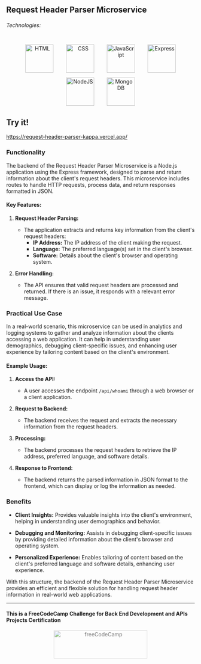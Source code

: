## Request Header Parser Microservice

###### Technologies:
<p align="center">
   <img src="https://img.icons8.com/color/75/000000/html-5.png" width="75" height="75" alt="HTML" style="margin: 10px 15px 0 15px;" />
   <img src="https://img.icons8.com/color/75/000000/css3.png" width="75" height="75" alt="CSS" style="margin: 10px 15px 0 15px;" />
   <img src="https://raw.githubusercontent.com/danielcranney/readme-generator/main/public/icons/skills/javascript-colored.svg" width="75" height="75" alt="JavaScript" style="margin: 10px 15px 0 15px;" />
   <img src="https://raw.githubusercontent.com/danielcranney/readme-generator/main/public/icons/skills/express-colored.svg" width="75" height="75" alt="Express" style="margin: 10px 15px 0 15px;" />
   <img src="https://raw.githubusercontent.com/danielcranney/readme-generator/main/public/icons/skills/nodejs-colored.svg" width="75" height="75" alt="NodeJS" style="margin: 10px 15px 0 15px;" />
   <img src="https://raw.githubusercontent.com/danielcranney/readme-generator/main/public/icons/skills/mongodb-colored.svg" width="75" height="75" alt="MongoDB" style="margin: 10px 15px 0 15px;" />  
</p>

## Try it!
https://request-header-parser-kappa.vercel.app/

### Functionality

The backend of the Request Header Parser Microservice is a Node.js application using the Express framework, designed to parse and return information about the client's request headers. This microservice includes routes to handle HTTP requests, process data, and return responses formatted in JSON.

#### Key Features:
1. **Request Header Parsing:**
   - The application extracts and returns key information from the client's request headers:
     - **IP Address:** The IP address of the client making the request.
     - **Language:** The preferred language(s) set in the client's browser.
     - **Software:** Details about the client's browser and operating system.

2. **Error Handling:**
   - The API ensures that valid request headers are processed and returned. If there is an issue, it responds with a relevant error message.

### Practical Use Case

In a real-world scenario, this microservice can be used in analytics and logging systems to gather and analyze information about the clients accessing a web application. It can help in understanding user demographics, debugging client-specific issues, and enhancing user experience by tailoring content based on the client's environment.

#### Example Usage:

1. **Access the API:**
   - A user accesses the endpoint `/api/whoami` through a web browser or a client application.

2. **Request to Backend:**
   - The backend receives the request and extracts the necessary information from the request headers.

3. **Processing:**
   - The backend processes the request headers to retrieve the IP address, preferred language, and software details.

4. **Response to Frontend:**
   - The backend returns the parsed information in JSON format to the frontend, which can display or log the information as needed.

### Benefits

- **Client Insights:** Provides valuable insights into the client's environment, helping in understanding user demographics and behavior.
  
- **Debugging and Monitoring:** Assists in debugging client-specific issues by providing detailed information about the client's browser and operating system.

- **Personalized Experience:** Enables tailoring of content based on the client's preferred language and software details, enhancing user experience.

With this structure, the backend of the Request Header Parser Microservice provides an efficient and flexible solution for handling request header information in real-world web applications.

---
#### This is a FreeCodeCamp Challenge for Back End Development and APIs Projects Certification
<p align="center">
<img src="https://cdn.freecodecamp.org/platform/universal/fcc_primary.svg" width="250" height="75" alt="freeCodeCamp" style="margin: 0 15px; opacity: 0.6" />
 </p>
